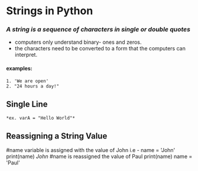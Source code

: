 # Strings in Python

### *A string is a sequence of characters in single or double quotes*

+ computers only understand binary- ones and zeros.
+ the characters need to be converted to a form that the computers can interpret.

#### examples: 

    1. 'We are open'
    2. "24 hours a day!"


## Single Line

    *ex. varA = "Hello World"*

## Reassigning a String Value

#name variable is assigned with the value of John
i.e -
    name = 'John'
    print(name)
    *John*
    #name is reassigned the value of Paul
    print(name)
    name = 'Paul'
